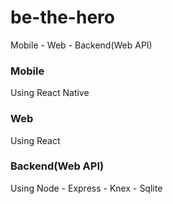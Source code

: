 # be-the-hero
Mobile - Web - Backend(Web API)

### Mobile
Using React Native

### Web
Using React

### Backend(Web API)
Using Node - Express - Knex - Sqlite
